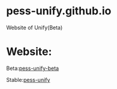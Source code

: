 # pess-unify.github.io
Website of Unify(Beta)

# Website:
Beta:[pess-unify-beta](https://carson-we.github.io/pess-unify-beta.github.io/)

Stable:[pess-unify](https://github.com/pess-unify/pess-unify.github.io)
